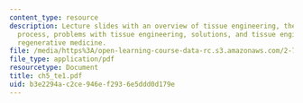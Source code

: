 ```yaml
---
content_type: resource
description: Lecture slides with an overview of tissue engineering, the tissue formation
  process, problems with tissue engineering, solutions, and tissue engineering versus
  regenerative medicine.
file: /media/https%3A/open-learning-course-data-rc.s3.amazonaws.com/2-782j-design-of-medical-devices-and-implants-spring-2006/b3e2294ac2ce946ef2936e5ddd0d179e_ch5_te1.pdf
file_type: application/pdf
resourcetype: Document
title: ch5_te1.pdf
uid: b3e2294a-c2ce-946e-f293-6e5ddd0d179e
---
```

